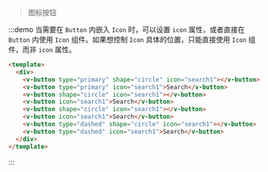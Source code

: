 > 图标按钮

:::demo 当需要在 `Button` 内嵌入 `Icon` 时，可以设置 `icon` 属性，或者直接在 `Button` 内使用 `Icon` 组件。如果想控制 `Icon` 具体的位置，只能直接使用 `Icon` 组件，而非 `icon` 属性。

```html
<template>
  <div>
    <v-button type="primary" shape="circle" icon="search1"></v-button>
    <v-button type="primary" icon="search1">Search</v-button>
    <v-button shape="circle" icon="search1"></v-button>
    <v-button icon="search1">Search</v-button>
    <v-button shape="circle" icon="search1"></v-button>
    <v-button icon="search1">Search</v-button>
    <v-button type="dashed" shape="circle" icon="search1"></v-button>
    <v-button type="dashed" icon="search1">Search</v-button>
  </div>
</template>
```
:::